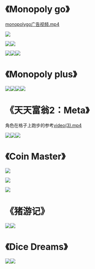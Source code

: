# 《Monopoly go》
[monopolygo广告视频.mp4](https://snh48group.yuque.com/attachments/yuque/0/2024/mp4/43256847/1717655183421-05f6ac3f-177c-4fec-b575-2ec5e2b4da55.mp4)

![](https://cdn.nlark.com/yuque/0/2024/png/43256847/1717656608448-69f2fb36-4b10-4e0a-950e-1e79bd766903.png)

![](https://cdn.nlark.com/yuque/0/2024/jpeg/43256847/1717656580747-a2c2295e-76fe-498b-b50a-582e97ce94e0.jpeg)![](https://cdn.nlark.com/yuque/0/2024/jpeg/43256847/1717656589031-6ba47bec-d767-4020-87ae-8db5180f5ef8.jpeg)

![](https://cdn.nlark.com/yuque/0/2024/png/43256847/1717656618043-4ab3a4dd-deaa-4cfe-b2b8-6ff44f48cca2.png)![](https://cdn.nlark.com/yuque/0/2024/png/43256847/1717656626325-9bbe6565-e422-42ed-96ca-bfb68d42e99a.png)![](https://cdn.nlark.com/yuque/0/2024/jpeg/43256847/1717656832260-96411f1f-565d-43b8-aee9-4ffd3a765b4f.jpeg)



# 《Monopoly plus》
![](https://cdn.nlark.com/yuque/0/2024/png/43256847/1717664640336-8560d39f-97e4-4a6f-bc5b-a05de6f4b491.png)![](https://cdn.nlark.com/yuque/0/2024/png/43256847/1717664673072-e6ba7d8f-26d8-4cc3-a8d6-fe0bfc94fe41.png)![](https://cdn.nlark.com/yuque/0/2024/png/43256847/1717664703531-97d22251-4c87-4cc4-a920-6042fd8da406.png)![](https://cdn.nlark.com/yuque/0/2024/png/43256847/1717664720345-5fdaefed-a9f3-47c0-9fb6-6f9b91d2309e.png)



# 《天天富翁2：Meta》
角色在格子上跑步的参考[video(3).mp4](https://snh48group.yuque.com/attachments/yuque/0/2024/mp4/43256847/1717732206690-d7a21bc3-970a-4297-a0ba-bacc67b48ef7.mp4)

![](https://cdn.nlark.com/yuque/0/2024/jpeg/43256847/1717665585849-8b5eaf6a-1c18-40bf-af1b-9e9d2aee646a.jpeg)![](https://cdn.nlark.com/yuque/0/2024/jpeg/43256847/1717665587885-5ce85ee6-cbe0-478a-a697-692eb1b7910b.jpeg)![](https://cdn.nlark.com/yuque/0/2024/jpeg/43256847/1717665590459-32d173b9-8690-45b7-b60d-ba5572ba5be4.jpeg)

# 《Coin Master》
![](https://cdn.nlark.com/yuque/0/2024/png/43256847/1717656710949-34341596-bfd3-46d8-8c8e-f99f384c4c19.png)

![](https://cdn.nlark.com/yuque/0/2024/png/43256847/1717656718981-7701a0a9-67de-4cbc-95c7-1dc355379fd0.png)

![](https://cdn.nlark.com/yuque/0/2024/png/43256847/1717656705467-b2fef9ee-e6ca-4172-958d-75195b1a7bd0.png)



# 《猪游记》
![](https://cdn.nlark.com/yuque/0/2024/png/43256847/1717656899780-7d9e8fae-abfb-4220-b546-ede34833e640.png)![](https://cdn.nlark.com/yuque/0/2024/png/43256847/1717657058407-9fa773f0-adcf-4b57-a192-e832233bda98.png)



# 《Dice Dreams》
![](https://cdn.nlark.com/yuque/0/2024/png/43256847/1717656922510-9a380154-1ee3-4da6-99a1-8c3336943119.png)![](https://cdn.nlark.com/yuque/0/2024/png/43256847/1717656980190-5e36cea7-919d-46ea-8239-7f1578d1050b.png)

